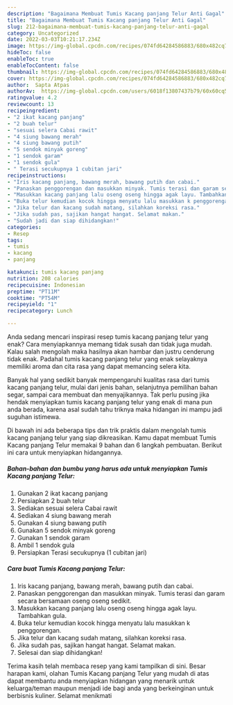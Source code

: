 ```yaml
---
description: "Bagaimana Membuat Tumis Kacang panjang Telur Anti Gagal"
title: "Bagaimana Membuat Tumis Kacang panjang Telur Anti Gagal"
slug: 212-bagaimana-membuat-tumis-kacang-panjang-telur-anti-gagal
category: Uncategorized
date: 2022-03-03T10:21:17.234Z
image: https://img-global.cpcdn.com/recipes/074fd64284586883/680x482cq70/tumis-kacang-panjang-telur-foto-resep-utama.jpg
hideToc: false
enableToc: true
enableTocContent: false
thumbnail: https://img-global.cpcdn.com/recipes/074fd64284586883/680x482cq70/tumis-kacang-panjang-telur-foto-resep-utama.jpg
cover: https://img-global.cpcdn.com/recipes/074fd64284586883/680x482cq70/tumis-kacang-panjang-telur-foto-resep-utama.jpg
author:  Sapta Atpas
authorAv:  https://img-global.cpcdn.com/users/6018f13807437b79/60x60cq50/avatar.jpg
ratingvalue: 4.2
reviewcount: 13
recipeingredient:
- "2 ikat kacang panjang"
- "2 buah telur"
- "sesuai selera Cabai rawit"
- "4 siung bawang merah"
- "4 siung bawang putih"
- "5 sendok minyak goreng"
- "1 sendok garam"
- "1 sendok gula"
- " Terasi secukupnya 1 cubitan jari"
recipeinstructions:
- "Iris kacang panjang, bawang merah, bawang putih dan cabai."
- "Panaskan penggorengan dan masukkan minyak. Tumis terasi dan garam secara bersamaan oseng oseng sedikit."
- "Masukkan kacang panjang lalu oseng oseng hingga agak layu. Tambahkan gula."
- "Buka telur kemudian kocok hingga menyatu lalu masukkan k penggorengan."
- "Jika telur dan kacang sudah matang, silahkan koreksi rasa."
- "Jika sudah pas, sajikan hangat hangat. Selamat makan."
- "Sudah jadi dan siap dihidangkan!"
categories:
- Resep
tags:
- tumis
- kacang
- panjang

katakunci: tumis kacang panjang 
nutrition: 208 calories
recipecuisine: Indonesian
preptime: "PT11M"
cooktime: "PT54M"
recipeyield: "1"
recipecategory: Lunch

---
```



Anda sedang mencari inspirasi resep tumis kacang panjang telur yang enak? Cara menyiapkannya memang tidak susah dan tidak juga mudah. Kalau salah mengolah maka hasilnya akan hambar dan justru cenderung tidak enak. Padahal tumis kacang panjang telur yang enak selayaknya memiliki aroma dan cita rasa yang dapat memancing selera kita.


Banyak hal yang sedikit banyak mempengaruhi kualitas rasa dari tumis kacang panjang telur, mulai dari jenis bahan, selanjutnya pemilihan bahan segar, sampai cara membuat dan menyajikannya. Tak perlu pusing jika hendak menyiapkan tumis kacang panjang telur yang enak di mana pun anda berada, karena asal sudah tahu triknya maka hidangan ini mampu jadi suguhan istimewa.




Di bawah ini ada beberapa tips dan trik praktis dalam mengolah tumis kacang panjang telur yang siap dikreasikan. Kamu dapat membuat Tumis Kacang panjang Telur memakai 9 bahan dan 6 langkah pembuatan. Berikut ini cara untuk menyiapkan hidangannya.

<!--inarticleads1-->

##### Bahan-bahan dan bumbu yang harus ada untuk menyiapkan Tumis Kacang panjang Telur:

1. Gunakan 2 ikat kacang panjang
1. Persiapkan 2 buah telur
1. Sediakan sesuai selera Cabai rawit
1. Sediakan 4 siung bawang merah
1. Gunakan 4 siung bawang putih
1. Gunakan 5 sendok minyak goreng
1. Gunakan 1 sendok garam
1. Ambil 1 sendok gula
1. Persiapkan  Terasi secukupnya (1 cubitan jari)




<!--inarticleads2-->

##### Cara buat Tumis Kacang panjang Telur:

1. Iris kacang panjang, bawang merah, bawang putih dan cabai.
1. Panaskan penggorengan dan masukkan minyak. Tumis terasi dan garam secara bersamaan oseng oseng sedikit.
1. Masukkan kacang panjang lalu oseng oseng hingga agak layu. Tambahkan gula.
1. Buka telur kemudian kocok hingga menyatu lalu masukkan k penggorengan.
1. Jika telur dan kacang sudah matang, silahkan koreksi rasa.
1. Jika sudah pas, sajikan hangat hangat. Selamat makan.
1. Selesai dan siap dihidangkan!



Terima kasih telah membaca resep yang kami tampilkan di sini. Besar harapan kami, olahan Tumis Kacang panjang Telur yang mudah di atas dapat membantu anda menyiapkan hidangan yang menarik untuk keluarga/teman maupun menjadi ide bagi anda yang berkeinginan untuk berbisnis kuliner. Selamat menikmati
